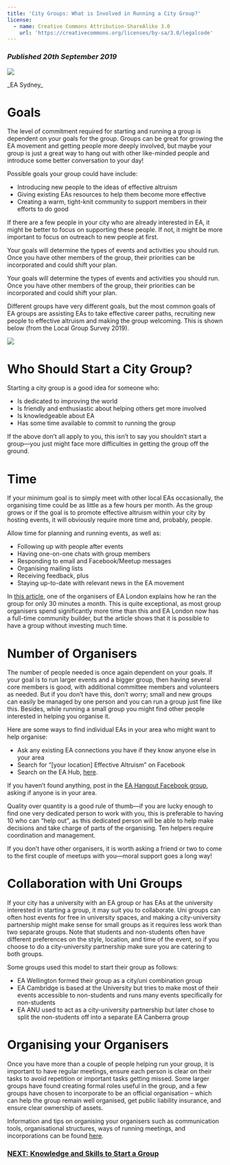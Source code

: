 ```yaml
---
title: 'City Groups: What is Involved in Running a City Group?'
license:
  - name: Creative Commons Attribution-ShareAlike 3.0
    url: 'https://creativecommons.org/licenses/by-sa/3.0/legalcode'
---
```

### _Published 20th September 2019_

<p class="large_image_wrapper">
<img src="/img/startsydney2.jpg" />
</p>
_EA Sydney_

# Goals

The level of commitment required for starting and running a group is dependent on your goals for the group. Groups can be great for growing the EA movement and getting people more deeply involved, but maybe your group is just a great way to hang out with other like-minded people and introduce some better conversation to your day! 

Possible goals your group could have include:

* Introducing new people to the ideas of effective altruism 
* Giving existing EAs resources to help them become more effective
* Creating a warm, tight-knit community to support members in their efforts to do good

If there are a few people in your city who are already interested in EA, it might be better to focus on supporting these people. If not, it might be more important to focus on outreach to new people at first.

Your goals will determine the types of events and activities you should run. Once you have other members of the group, their priorities can be incorporated and could shift your plan. 

Your goals will determine the types of events and activities you should run. Once you have other members of the group, their priorities can be incorporated and could shift your plan. 

Different groups have very different goals, but the most common goals of EA groups are assisting EAs to take effective career paths, recruiting new people to effective altruism and making the group welcoming. This is shown below (from the Local Group Survey 2019).

<p class="large_image_wrapper">
<img src="/img/localgroupfocus.png" />
</p>

 
# Who Should Start a City Group?

Starting a city group is a good idea for someone who:

* Is dedicated to improving the world
* Is friendly and enthusiastic about helping others get more involved
* Is knowledgeable about EA
* Has some time available to commit to running the group

If the above don’t all apply to you, this isn’t to say you shouldn’t start a group—you just might face more difficulties in getting the group off the ground.

# Time

If your minimum goal is to simply meet with other local EAs occasionally, the organising time could be as little as a few hours per month. As the group grows or if the goal is to promote effective altruism within your city by hosting events, it will obviously require more time and, probably, people.

Allow time for planning and running events, as well as:

* Following up with people after events
* Having one-on-one chats with group members
* Responding to email and Facebook/Meetup messages
* Organising mailing lists
* Receiving feedback, plus
* Staying up-to-date with relevant news in the EA movement

In   <a target="_blank" href=" https://forum.effectivealtruism.org/posts/2NsnGWtC2jxLxEQYR/how-i-organise-a-growing-effective-altruism-group-in-a-big ">this article</a>, one of the organisers of EA London explains how he ran the group for only 30 minutes a month. This is quite exceptional, as most group organisers spend significantly more time than this and EA London now has a full-time community builder, but the article shows that it is possible to have a group without investing much time.

# Number of Organisers

The number of people needed is once again dependent on your goals. If your goal is to run larger events and a bigger group, then having several core members is good, with additional committee members and volunteers as needed. But if you don’t have this, don’t worry; small and new groups can easily be managed by one person and you can run a group just fine like this. Besides, while running a small group you might find other people interested in helping you organise it. 

Here are some ways to find individual EAs in your area who might want to help organise:

* Ask any existing EA connections you have if they know anyone else in your area
* Search for “[your location] Effective Altruism” on Facebook
* Search on the EA Hub, <a target=”_blank” href=https://eahub.org/profiles/> here</a>.

If you haven’t found anything, post in the <a target=”_blank” href=”https://www.facebook.com/groups/eahangout/”>EA Hangout Facebook group</a>, asking if anyone is in your area. 

Quality over quantity is a good rule of thumb—if you are lucky enough to find one very dedicated person to work with you, this is preferable to having 10 who can “help out”, as this dedicated person will be able to help make decisions and take charge of parts of the organising. Ten helpers require coordination and management. 

If you don’t have other organisers, it is worth asking a friend or two to come to the first couple of meetups with you—moral support goes a long way!

# Collaboration with Uni Groups

If your city has a university with an EA group or has EAs at the university interested in starting a group, it may suit you to collaborate. Uni groups can often host events for free in university spaces, and making a city-university partnership might make sense for small groups as it requires less work than two separate groups. Note that students and non-students often have different preferences on the style, location, and time of the event, so if you choose to do a city-university partnership make sure you are catering to both groups. 

Some groups used this model to start their group as follows:

* EA Wellington formed their group as a city/uni combination group
* EA Cambridge is based at the University but tries to make most of their events accessible to non-students and runs many events specifically for non-students
* EA ANU used to act as a city-university partnership but later chose to split the non-students off into a separate EA Canberra group 

# Organising your Organisers

Once you have more than a couple of people helping run your group, it is important to have regular meetings, ensure each person is clear on their tasks to avoid repetition or important tasks getting missed. Some larger groups have found creating formal roles useful in the group, and a few groups have chosen to incorporate to be an official organisation – which can help the group remain well organised, get public liability insurance, and ensure clear ownership of assets.

Information and tips on organising your organisers such as communication tools, organisational structures, ways of running meetings, and incorporations can be found <a target=”_blank” href=”/tips/”>here</a>.
 
### [NEXT: Knowledge and Skills to Start a Group](\start\knowledge)
